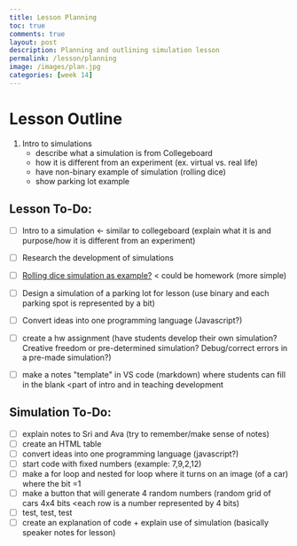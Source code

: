 ```yaml
---
title: Lesson Planning
toc: true
comments: true
layout: post
description: Planning and outlining simulation lesson
permalink: /lesson/planning
image: /images/plan.jpg
categories: [week 14]
---
```


# Lesson Outline

1. Intro to simulations
    - describe what a simulation is from Collegeboard
    - how it is different from an experiment (ex. virtual vs. real life)
    - have non-binary example of simulation (rolling dice)
    - show parking lot example


## Lesson To-Do:

- [ ] Intro to a simulation <- similar to collegeboard (explain what it is and purpose/how it is different from an experiment)
- [ ] Research the development of simulations
- [ ] [Rolling dice simulation as example?](https://realpython.com/python-dice-roll/) < could be homework (more simple)
- [ ] Design a simulation of a parking lot for lesson (use binary and each parking spot is represented by a bit)
- [ ] Convert ideas into one programming language (Javascript?)
- [ ] create a hw assignment (have students develop their own simulation? Creative freedom or pre-determined simulation? Debug/correct errors in a pre-made simulation?)
- [ ] make a notes "template" in VS code (markdown) where students can fill in the blank <part of intro and in teaching development


## Simulation To-Do:

- [ ] explain notes to Sri and Ava (try to remember/make sense of notes)
- [ ] create an HTML table
- [ ] convert ideas into one programming language (javascript?)
- [ ] start code with fixed numbers (example: 7,9,2,12)
- [ ] make a for loop and nested for loop where it turns on an image (of a car) where the bit =1
- [ ] make a button that will generate 4 random numbers (random grid of cars 4x4 bits <each row is a number represented by 4 bits)
- [ ] test, test, test
- [ ] create an explanation of code + explain use of simulation (basically speaker notes for lesson)